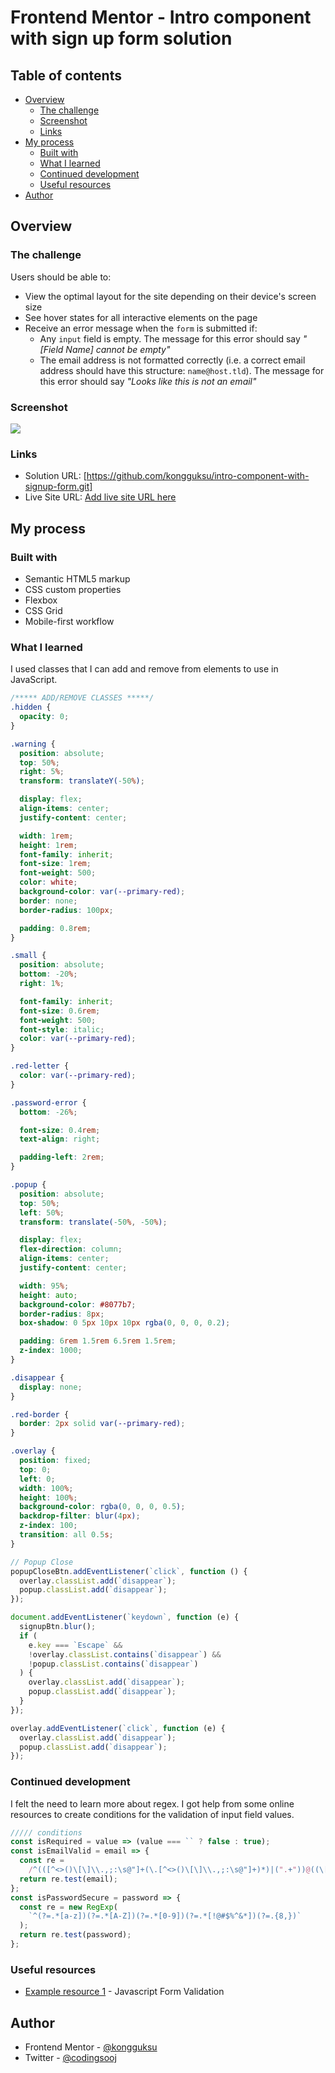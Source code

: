 # Frontend Mentor - Intro component with sign up form solution

## Table of contents

- [Overview](#overview)
  - [The challenge](#the-challenge)
  - [Screenshot](#screenshot)
  - [Links](#links)
- [My process](#my-process)
  - [Built with](#built-with)
  - [What I learned](#what-i-learned)
  - [Continued development](#continued-development)
  - [Useful resources](#useful-resources)
- [Author](#author)

## Overview

### The challenge

Users should be able to:

- View the optimal layout for the site depending on their device's screen size
- See hover states for all interactive elements on the page
- Receive an error message when the `form` is submitted if:
  - Any `input` field is empty. The message for this error should say _"[Field Name] cannot be empty"_
  - The email address is not formatted correctly (i.e. a correct email address should have this structure: `name@host.tld`). The message for this error should say _"Looks like this is not an email"_

### Screenshot

![](./screenshot.jpg)

### Links

- Solution URL: [https://github.com/kongguksu/intro-component-with-signup-form.git]
- Live Site URL: [Add live site URL here](https://your-live-site-url.com)

## My process

### Built with

- Semantic HTML5 markup
- CSS custom properties
- Flexbox
- CSS Grid
- Mobile-first workflow

### What I learned

I used classes that I can add and remove from elements to use in JavaScript.

```css
/***** ADD/REMOVE CLASSES *****/
.hidden {
  opacity: 0;
}

.warning {
  position: absolute;
  top: 50%;
  right: 5%;
  transform: translateY(-50%);

  display: flex;
  align-items: center;
  justify-content: center;

  width: 1rem;
  height: 1rem;
  font-family: inherit;
  font-size: 1rem;
  font-weight: 500;
  color: white;
  background-color: var(--primary-red);
  border: none;
  border-radius: 100px;

  padding: 0.8rem;
}

.small {
  position: absolute;
  bottom: -20%;
  right: 1%;

  font-family: inherit;
  font-size: 0.6rem;
  font-weight: 500;
  font-style: italic;
  color: var(--primary-red);
}

.red-letter {
  color: var(--primary-red);
}

.password-error {
  bottom: -26%;

  font-size: 0.4rem;
  text-align: right;

  padding-left: 2rem;
}

.popup {
  position: absolute;
  top: 50%;
  left: 50%;
  transform: translate(-50%, -50%);

  display: flex;
  flex-direction: column;
  align-items: center;
  justify-content: center;

  width: 95%;
  height: auto;
  background-color: #8077b7;
  border-radius: 8px;
  box-shadow: 0 5px 10px 10px rgba(0, 0, 0, 0.2);

  padding: 6rem 1.5rem 6.5rem 1.5rem;
  z-index: 1000;
}

.disappear {
  display: none;
}

.red-border {
  border: 2px solid var(--primary-red);
}

.overlay {
  position: fixed;
  top: 0;
  left: 0;
  width: 100%;
  height: 100%;
  background-color: rgba(0, 0, 0, 0.5);
  backdrop-filter: blur(4px);
  z-index: 100;
  transition: all 0.5s;
}
```

```js
// Popup Close
popupCloseBtn.addEventListener(`click`, function () {
  overlay.classList.add(`disappear`);
  popup.classList.add(`disappear`);
});

document.addEventListener(`keydown`, function (e) {
  signupBtn.blur();
  if (
    e.key === `Escape` &&
    !overlay.classList.contains(`disappear`) &&
    !popup.classList.contains(`disappear`)
  ) {
    overlay.classList.add(`disappear`);
    popup.classList.add(`disappear`);
  }
});

overlay.addEventListener(`click`, function (e) {
  overlay.classList.add(`disappear`);
  popup.classList.add(`disappear`);
});
```

### Continued development

I felt the need to learn more about regex. I got help from some online resources to create conditions for the validation of input field values.

```js
///// conditions
const isRequired = value => (value === `` ? false : true);
const isEmailValid = email => {
  const re =
    /^(([^<>()\[\]\\.,;:\s@"]+(\.[^<>()\[\]\\.,;:\s@"]+)*)|(".+"))@((\[[0-9]{1,3}\.[0-9]{1,3}\.[0-9]{1,3}\.[0-9]{1,3}\])|(([a-zA-Z\-0-9]+\.)+[a-zA-Z]{2,}))$/;
  return re.test(email);
};
const isPasswordSecure = password => {
  const re = new RegExp(
    `^(?=.*[a-z])(?=.*[A-Z])(?=.*[0-9])(?=.*[!@#$%^&*])(?=.{8,})`
  );
  return re.test(password);
};
```

### Useful resources

- [Example resource 1](https://www.javascripttutorial.net/javascript-dom/javascript-form-validation/) - Javascript Form Validation

## Author

- Frontend Mentor - [@kongguksu](https://www.frontendmentor.io/profile/kongguksu)
- Twitter - [@codingsooj](https://www.twitter.com/codingsooj)
